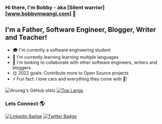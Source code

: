 ### Hi there, I'm Bobby - aka [Silent warrior][www.bobbymwangi.com] 👋

## I'm a Father, Software Engineer, Blogger, Writer and Teacher!
- 🎓 I'm currently a software engineering student
- 👲 I'm currently learning learning multiple languages
- 🤝 I'm looking to collaborate with other software engineers, writers and bloggers
- 🌞 2022 goals: Contribute more to Open Source projects
- ⚡️ Fun fact: I love cars and everything they come with 🚙!


![Anurag's GitHub stats](https://github-readme-stats.vercel.app/api?username=bobkamau&count_private=true&show_icons=true&theme=radical)
[![Top Langs](https://github-readme-stats.vercel.app/api/top-langs/?username=bobkamau&show_icons=true&layout=compact&theme=vue&hide_border=true)](https://github.com/anuraghazra/github-readme-stats)


### Lets Connect 🌎
[![Linkedin Badge](https://img.shields.io/badge/-LinkedIn-blue?style=flat-square&logo=Linkedin&logoColor=white&link=https://https://www.linkedin.com/in/bob-mwangi-b4b626161/)](https://www.linkedin.com/in/bob-mwangi-b4b626161/) 
[![Twitter Badge](https://img.shields.io/badge/-Twitter-1ca0f1?style=flat-square&labelColor=1ca0f1&logo=twitter&logoColor=white&link=https://twitter.com/Silentw84343056)](https://twitter.com/Silentw84343056)


